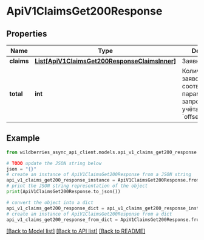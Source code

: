 # ApiV1ClaimsGet200Response


## Properties

Name | Type | Description | Notes
------------ | ------------- | ------------- | -------------
**claims** | [**List[ApiV1ClaimsGet200ResponseClaimsInner]**](ApiV1ClaimsGet200ResponseClaimsInner.md) | Заявки | [optional] 
**total** | **int** | Количество заявок, соответствующих параметрам запроса. Без учёта &#x60;limit&#x60; и &#x60;offset&#x60; | [optional] 

## Example

```python
from wildberries_async_api_client.models.api_v1_claims_get200_response import ApiV1ClaimsGet200Response

# TODO update the JSON string below
json = "{}"
# create an instance of ApiV1ClaimsGet200Response from a JSON string
api_v1_claims_get200_response_instance = ApiV1ClaimsGet200Response.from_json(json)
# print the JSON string representation of the object
print(ApiV1ClaimsGet200Response.to_json())

# convert the object into a dict
api_v1_claims_get200_response_dict = api_v1_claims_get200_response_instance.to_dict()
# create an instance of ApiV1ClaimsGet200Response from a dict
api_v1_claims_get200_response_from_dict = ApiV1ClaimsGet200Response.from_dict(api_v1_claims_get200_response_dict)
```
[[Back to Model list]](../README.md#documentation-for-models) [[Back to API list]](../README.md#documentation-for-api-endpoints) [[Back to README]](../README.md)



